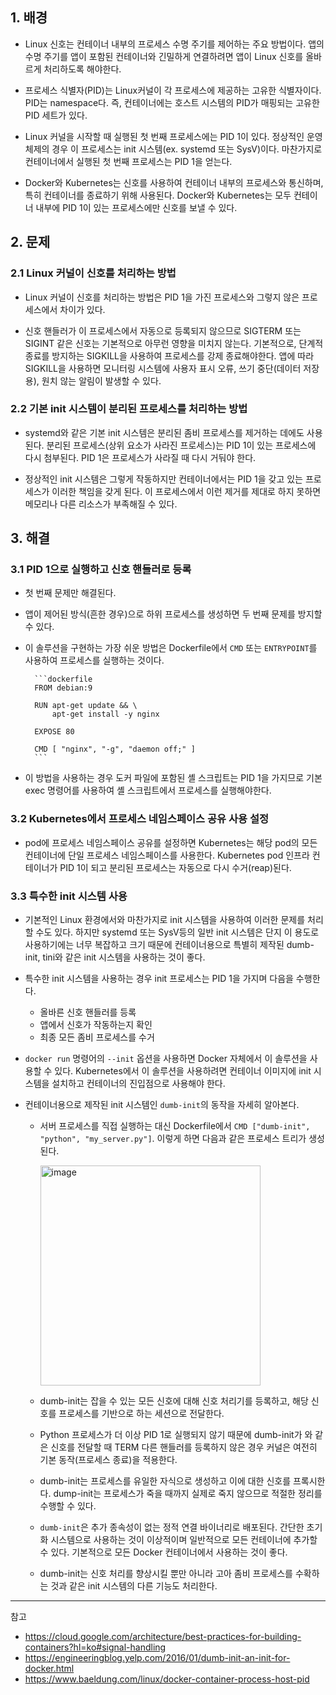 ## 1. 배경

- Linux 신호는 컨테이너 내부의 프로세스 수명 주기를 제어하는 주요 방법이다. 앱의 수명 주기를 앱이 포함된 컨테이너와 긴밀하게 연결하려면 앱이 Linux 신호를 올바르게 처리하도록 해야한다.

- 프로세스 식별자(PID)는 Linux커널이 각 프로세스에 제공하는 고유한 식별자이다. PID는 namespace다. 즉, 컨테이너에는 호스트 시스템의 PID가 매핑되는 고유한 PID 세트가 있다.

- Linux 커널을 시작할 때 실행된 첫 번째 프로세스에는 PID 1이 있다. 정상적인 운영체제의 경우 이 프로세스는 init 시스템(ex. systemd 또는 SysV)이다. 마찬가지로 컨테이너에서 실행된 첫 번째 프로세스는 PID 1을 얻는다.

- Docker와 Kubernetes는 신호를 사용하여 컨테이너 내부의 프로세스와 통신하며, 특히 컨테이너를 종료하기 위해 사용된다. Docker와 Kubernetes는 모두 컨테이너 내부에 PID 1이 있는 프로세스에만 신호를 보낼 수 있다.

## 2. 문제

### 2.1 Linux 커널이 신호를 처리하는 방법

- Linux 커널이 신호를 처리하는 방법은 PID 1을 가진 프로세스와 그렇지 않은 프로세스에서 차이가 있다.

- 신호 핸들러가 이 프로세스에서 자동으로 등록되지 않으므로 SIGTERM 또는 SIGINT 같은 신호는 기본적으로 아무런 영향을 미치지 않는다. 기본적으로, 단계적 종료를 방지하는 SIGKILL을 사용하여 프로세스를 강제 종료해야한다. 앱에 따라 SIGKILL을 사용하면 모니터링 시스템에 사용자 표시 오류, 쓰기 중단(데이터 저장용), 원치 않는 알림이 발생할 수 있다.

### 2.2 기본 init 시스템이 분리된 프로세스를 처리하는 방법

- systemd와 같은 기본 init 시스템은 분리된 좀비 프로세스를 제거하는 데에도 사용된다. 분리된 프로세스(상위 요소가 사라진 프로세스)는 PID 1이 있는 프로세스에 다시 첨부된다. PID 1은 프로세스가 사라질 때 다시 거둬야 한다.

- 정상적인 init 시스템은 그렇게 작동하지만 컨테이너에서는 PID 1을 갖고 있는 프로세스가 이러한 책임을 갖게 된다. 이 프로세스에서 이런 제거를 제대로 하지 못하면 메모리나 다른 리소스가 부족해질 수 있다.

## 3. 해결

### 3.1 PID 1으로 실행하고 신호 핸들러로 등록

- 첫 번째 문제만 해결된다.
- 앱이 제어된 방식(흔한 경우)으로 하위 프로세스를 생성하면 두 번째 문제를 방지할 수 있다.
- 이 솔루션을 구현하는 가장 쉬운 방법은 Dockerfile에서 `CMD` 또는 `ENTRYPOINT`를 사용하여 프로세스를 실행하는 것이다.

        ```dockerfile
        FROM debian:9

        RUN apt-get update && \
            apt-get install -y nginx

        EXPOSE 80

        CMD [ "nginx", "-g", "daemon off;" ]
        ```

- 이 방법을 사용하는 경우 도커 파일에 포함된 셸 스크립트는 PID 1을 가지므로 기본 exec 명령어를 사용하여 셸 스크립트에서 프로세스를 실행해야한다.

### 3.2 Kubernetes에서 프로세스 네임스페이스 공유 사용 설정

- pod에 프로세스 네임스페이스 공유를 설정하면 Kubernetes는 해당 pod의 모든 컨테이너에 단일 프로세스 네임스페이스를 사용한다. Kubernetes pod 인프라 컨테이너가 PID 1이 되고 분리된 프로세스는 자동으로 다시 수거(reap)된다.

### 3.3 특수한 init 시스템 사용

- 기본적인 Linux 환경에서와 마찬가지로 init 시스템을 사용하여 이러한 문제를 처리할 수도 있다. 하지만 systemd 또는 SysV등의 일반 init 시스템은 단지 이 용도로 사용하기에는 너무 복잡하고 크기 때문에 컨테이너용으로 특별히 제작된 dumb-init, tini와 같은 init 시스템을 사용하는 것이 좋다.

- 특수한 init 시스템을 사용하는 경우 init 프로세스는 PID 1을 가지며 다음을 수행한다.

  - 올바른 신호 핸들러를 등록
  - 앱에서 신호가 작동하는지 확인
  - 최종 모든 좀비 프로세스를 수거

- `docker run` 명령어의 `--init` 옵션을 사용하면 Docker 자체에서 이 솔루션을 사용할 수 있다. Kubernetes에서 이 솔루션을 사용하려면 컨테이너 이미지에 init 시스템을 설치하고 컨테이너의 진입점으로 사용해야 한다.

- 컨테이너용으로 제작된 init 시스템인 `dumb-init`의 동작을 자세히 알아본다.

  - 서버 프로세스를 직접 실행하는 대신 Dockerfile에서 `CMD ["dumb-init", "python", "my_server.py"]`. 이렇게 하면 다음과 같은 프로세스 트리가 생성된다.

    <img width="352" alt="image" src="https://github.com/rlaisqls/TIL/assets/81006587/b3a08e34-6948-4cfe-95ab-067bae5e37ed">

  - dumb-init는 잡을 수 있는 모든 신호에 대해 신호 처리기를 등록하고, 해당 신호를 프로세스를 기반으로 하는 세션으로 전달한다.

  - Python 프로세스가 더 이상 PID 1로 실행되지 않기 때문에 dumb-init가 와 같은 신호를 전달할 때 TERM 다른 핸들러를 등록하지 않은 경우 커널은 여전히 기본 동작(프로세스 종료)을 적용한다.

  - dumb-init는 프로세스를 유일한 자식으로 생성하고 이에 대한 신호를 프록시한다. dump-init는 프로세스가 죽을 때까지 실제로 죽지 않으므로 적절한 정리를 수행할 수 있다.
  
  - `dumb-init`은 추가 종속성이 없는 정적 연결 바이너리로 배포된다. 간단한 초기화 시스템으로 사용하는 것이 이상적이며 일반적으로 모든 컨테이너에 추가할 수 있다. 기본적으로 모든 Docker 컨테이너에서 사용하는 것이 좋다.

  - dumb-init는 신호 처리를 향상시킬 뿐만 아니라 고아 좀비 프로세스를 수확하는 것과 같은 init 시스템의 다른 기능도 처리한다.

---
참고

- <https://cloud.google.com/architecture/best-practices-for-building-containers?hl=ko#signal-handling>
- <https://engineeringblog.yelp.com/2016/01/dumb-init-an-init-for-docker.html>
- <https://www.baeldung.com/linux/docker-container-process-host-pid>

